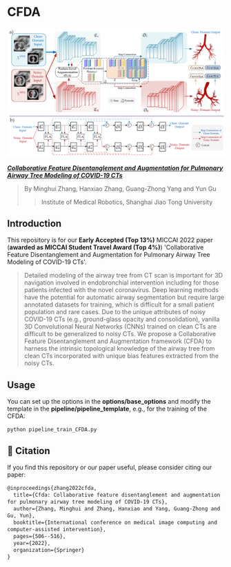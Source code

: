  # CFDA

<div align=center><img src="figs/main%20framework.png"></div>

[**_Collaborative Feature Disentanglement and Augmentation for Pulmonary Airway Tree Modeling of COVID-19 CTs_**](https://link.springer.com/chapter/10.1007/978-3-031-16431-6_48)

> By Minghui Zhang, Hanxiao Zhang, Guang-Zhong Yang and Yun Gu
>> Institute of Medical Robotics, Shanghai Jiao Tong University
## Introduction
This repository is for our **Early Accepted (Top 13%)** MICCAI 2022 paper (**awarded as MICCAI Student Travel Award (Top 4%)**) 'Collaborative Feature Disentanglement and Augmentation for Pulmonary Airway Tree Modeling of COVID-19 CTs'.

> Detailed modeling of the airway tree from CT scan is important for 3D navigation involved in endobronchial intervention including for those patients infected with the novel coronavirus. Deep learning methods have the potential for automatic airway segmentation but require large annotated datasets for training, which is difficult for a small patient population and rare cases. Due to the unique attributes of noisy COVID-19 CTs (e.g., ground-glass opacity and consolidation), vanilla 3D Convolutional Neural Networks (CNNs) trained on clean CTs are difficult to be generalized to noisy CTs. We propose a Collaborative Feature Disentanglement and Augmentation framework (CFDA) to harness the intrinsic topological knowledge of the airway tree from clean CTs incorporated with unique bias features extracted from the noisy CTs.

## Usage
You can set up the options in the **options/base_options** and modify the template in the **pipeline/pipeline_template**, 
e.g., for the training of the CFDA:

```
python pipeline_train_CFDA.py
```

## 📝 Citation
If you find this repository or our paper useful, please consider citing our paper:
```
@inproceedings{zhang2022cfda,
  title={Cfda: Collaborative feature disentanglement and augmentation for pulmonary airway tree modeling of COVID-19 CTs},
  author={Zhang, Minghui and Zhang, Hanxiao and Yang, Guang-Zhong and Gu, Yun},
  booktitle={International conference on medical image computing and computer-assisted intervention},
  pages={506--516},
  year={2022},
  organization={Springer}
}
```

